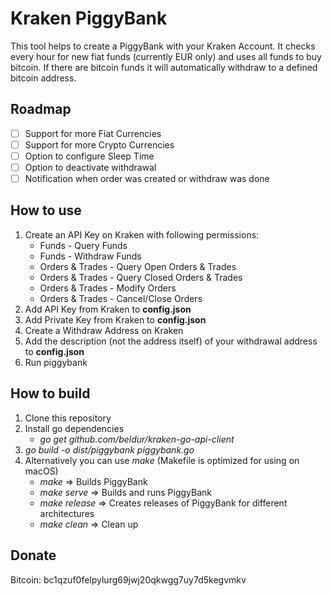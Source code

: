 # Kraken PiggyBank
This tool helps to create a PiggyBank with your Kraken Account. It checks every hour for new fiat funds (currently EUR only) and uses all funds to buy bitcoin. If there are bitcoin funds it will automatically withdraw to a defined bitcoin address.
## Roadmap
- [ ] Support for more Fiat Currencies
- [ ] Support for more Crypto Currencies
- [ ] Option to configure Sleep Time
- [ ] Option to deactivate withdrawal
- [ ] Notification when order was created or withdraw was done
## How to use
1. Create an API Key on Kraken with following permissions:
    - Funds - Query Funds
    - Funds - Withdraw Funds
    - Orders & Trades - Query Open Orders & Trades
    - Orders & Trades - Query Closed Orders & Trades
    - Orders & Trades - Modify Orders
    - Orders & Trades - Cancel/Close Orders
2. Add API Key from Kraken to **config.json**
3. Add Private Key from Kraken to **config.json**
4. Create a Withdraw Address on Kraken
5. Add the description (not the address itself) of your withdrawal address to **config.json**
6. Run piggybank

## How to build

1. Clone this repository
2. Install go dependencies
    - _go get github.com/beldur/kraken-go-api-client_
3. _go build -o dist/piggybank piggybank.go_
4. Alternatively you can use _make_ (Makefile is optimized for using on macOS)
    - _make_ => Builds PiggyBank
    - _make serve_ => Builds and runs PiggyBank
    - _make release_ => Creates releases of PiggyBank for different architectures
    - _make clean_ => Clean up

## Donate
Bitcoin: bc1qzuf0felpylurg69jwj20qkwgg7uy7d5kegvmkv
